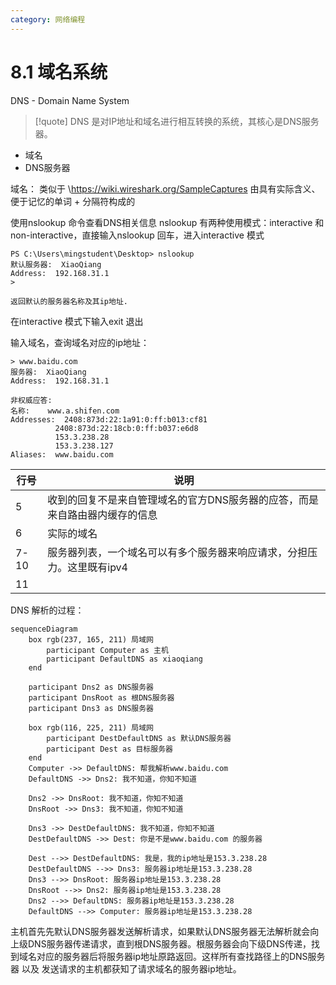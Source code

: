 ```yaml
---
category: 网络编程
---
```

# 8.1 域名系统
DNS - Domain Name System
>[!quote]
>DNS 是对IP地址和域名进行相互转换的系统，其核心是DNS服务器。

- 域名
- DNS服务器
<!--more-->


域名：
类似于 \https://wiki.wireshark.org/SampleCaptures 由具有实际含义、便于记忆的单词 + 分隔符构成的

使用nslookup 命令查看DNS相关信息
nslookup 有两种使用模式：interactive 和 non-interactive，直接输入nslookup 回车，进入interactive 模式
``` 
PS C:\Users\mingstudent\Desktop> nslookup
默认服务器:  XiaoQiang
Address:  192.168.31.1
> 
```
	返回默认的服务器名称及其ip地址.
在interactive 模式下输入exit 退出

输入域名，查询域名对应的ip地址：
``` 
> www.baidu.com
服务器:  XiaoQiang
Address:  192.168.31.1

非权威应答:
名称:    www.a.shifen.com
Addresses:  2408:873d:22:1a91:0:ff:b013:cf81
          2408:873d:22:18cb:0:ff:b037:e6d8
          153.3.238.28
          153.3.238.127
Aliases:  www.baidu.com
```

| 行号   | 说明                                      |
| ---- | --------------------------------------- |
| 5    | 收到的回复不是来自管理域名的官方DNS服务器的应答，而是来自路由器内缓存的信息 |
| 6    | 实际的域名                                   |
| 7-10 | 服务器列表，一个域名可以有多个服务器来响应请求，分担压力。这里既有ipv4   |
| 11   |                                         |

DNS 解析的过程：
``` mermaid
sequenceDiagram
    box rgb(237, 165, 211) 局域网
        participant Computer as 主机
        participant DefaultDNS as xiaoqiang
    end
    
    participant Dns2 as DNS服务器
    participant DnsRoot as 根DNS服务器
    participant Dns3 as DNS服务器

    box rgb(116, 225, 211) 局域网
        participant DestDefaultDNS as 默认DNS服务器
        participant Dest as 目标服务器
    end
    Computer ->> DefaultDNS: 帮我解析www.baidu.com
    DefaultDNS ->> Dns2: 我不知道，你知不知道
    
    Dns2 ->> DnsRoot: 我不知道，你知不知道
    DnsRoot ->> Dns3: 我不知道，你知不知道

    Dns3 ->> DestDefaultDNS: 我不知道，你知不知道
    DestDefaultDNS ->> Dest: 你是不是www.baidu.com 的服务器
    
    Dest -->> DestDefaultDNS: 我是，我的ip地址是153.3.238.28
    DestDefaultDNS -->> Dns3: 服务器ip地址是153.3.238.28
    Dns3 -->> DnsRoot: 服务器ip地址是153.3.238.28
    DnsRoot -->> Dns2: 服务器ip地址是153.3.238.28
    Dns2 -->> DefaultDNS: 服务器ip地址是153.3.238.28
    DefaultDNS -->> Computer: 服务器ip地址是153.3.238.28
```

主机首先先默认DNS服务器发送解析请求，如果默认DNS服务器无法解析就会向上级DNS服务器传递请求，直到根DNS服务器。根服务器会向下级DNS传递，找到域名对应的服务器后将服务器ip地址原路返回。这样所有查找路径上的DNS服务器 以及 发送请求的主机都获知了请求域名的服务器ip地址。